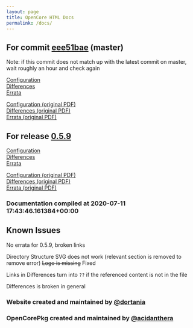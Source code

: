 ```yaml
---
layout: page
title: OpenCore HTML Docs
permalink: /docs/
---
```

## For commit [eee51bae](https://github.com/acidanthera/OpenCorePkg/tree/eee51bae932b5a366351e994ea2a1909c46c3ebf) (master)

Note: if this commit does not match up with the latest commit on master, wait roughly an hour and check again

[Configuration](latest/Configuration.html)
<br>
[Differences](latest/Differences.html)
<br>
[Errata](latest/Errata.html)

[Configuration (original PDF)](https://github.com/acidanthera/OpenCorePkg/blob/eee51bae932b5a366351e994ea2a1909c46c3ebf/Docs/Configuration.pdf)
<br>
[Differences (original PDF)](https://github.com/acidanthera/OpenCorePkg/blob/eee51bae932b5a366351e994ea2a1909c46c3ebf/Docs/Differences/Differences.pdf)
<br>
[Errata (original PDF)](https://github.com/acidanthera/OpenCorePkg/blob/eee51bae932b5a366351e994ea2a1909c46c3ebf/Docs/Errata/Errata.pdf)

## For release [0.5.9](https://github.com/acidanthera/OpenCorePkg/tree/0.5.9)

[Configuration](release/Configuration.html)
<br>
[Differences](release/Differences.html)
<br>
[Errata](release/Errata.html)

[Configuration (original PDF)](https://github.com/acidanthera/OpenCorePkg/blob/0.5.9/Docs/Configuration.pdf)
<br>
[Differences (original PDF)](https://github.com/acidanthera/OpenCorePkg/blob/0.5.9/Docs/Differences/Differences.pdf)
<br>
[Errata (original PDF)](https://github.com/acidanthera/OpenCorePkg/blob/0.5.9/Docs/Errata/Errata.pdf)

### Documentation compiled at 2020-07-11 17:43:46.161384+00:00

## Known Issues

No errata for 0.5.9, broken links

Directory Structure SVG does not work (relevant section is removed to remove error)
~~Logo is missing~~ Fixed

Links in Differences turn into `??` if the referenced content is not in the file

Differences is broken in general

### Website created and maintained by [@dortania](https://github.com/dortania)

### OpenCorePkg created and maintained by [@acidanthera](https://github.com/acidanthera)

